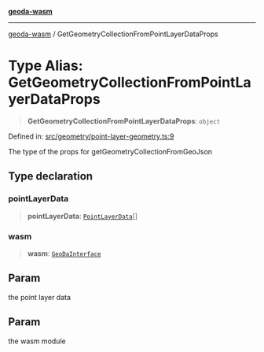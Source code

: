 [**geoda-wasm**](../README.md)

***

[geoda-wasm](../globals.md) / GetGeometryCollectionFromPointLayerDataProps

# Type Alias: GetGeometryCollectionFromPointLayerDataProps

> **GetGeometryCollectionFromPointLayerDataProps**: `object`

Defined in: [src/geometry/point-layer-geometry.ts:9](https://github.com/GeoDaCenter/geoda-lib/blob/0ad3977fd23db605b1dc766f99d329a28ef59f68/src/js/src/geometry/point-layer-geometry.ts#L9)

The type of the props for getGeometryCollectionFromGeoJson

## Type declaration

### pointLayerData

> **pointLayerData**: [`PointLayerData`](PointLayerData.md)[]

### wasm

> **wasm**: [`GeoDaInterface`](../interfaces/GeoDaInterface.md)

## Param

the point layer data

## Param

the wasm module
